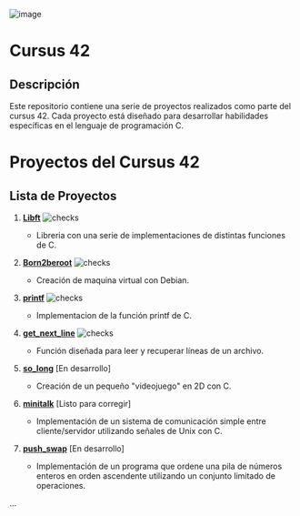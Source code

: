 ![image](https://github.com/Daviichii89/cursus_42/assets/21307408/1a6e30a3-fa2e-4976-a9bd-6feee7e6304b)
# Cursus 42 

## Descripción
Este repositorio contiene una serie de proyectos realizados como parte del cursus 42. Cada proyecto está diseñado para desarrollar habilidades específicas en el lenguaje de programación C.


# Proyectos del Cursus 42

## Lista de Proyectos

1. **[Libft](https://github.com/Daviichii89/cursus_42/tree/main/Libft)** ![checks](https://github.com/Daviichii89/cursus_42/assets/21307408/3e9610c3-c287-4a7f-8065-63da2bca9672)

   - Libreria con una serie de implementaciones de distintas funciones de C.
  
2. **[Born2beroot](https://github.com/Daviichii89/cursus_42/tree/main/Born2beroot)** ![checks](https://github.com/Daviichii89/cursus_42/assets/21307408/3e9610c3-c287-4a7f-8065-63da2bca9672)
   - Creación de maquina virtual con Debian.

4. **[printf](https://github.com/Daviichii89/cursus_42/tree/main/printf)** ![checks](https://github.com/Daviichii89/cursus_42/assets/21307408/3e9610c3-c287-4a7f-8065-63da2bca9672)
   - Implementacion de la función printf de C.
     
5. **[get_next_line](https://github.com/Daviichii89/cursus_42/tree/main/get_next_line)** ![checks](https://github.com/Daviichii89/cursus_42/assets/21307408/3e9610c3-c287-4a7f-8065-63da2bca9672)
   - Función diseñada para leer y recuperar líneas de un archivo.
  
6. **[so_long](https://github.com/Daviichii89/cursus_42/tree/main/so_long)** [En desarrollo]

   - Creación de un pequeño "videojuego" en 2D con C.
  
7. **[minitalk](https://github.com/Daviichii89/cursus_42/tree/main/minitalk)** [Listo para corregir]

   -  Implementación de un sistema de comunicación simple entre cliente/servidor utilizando señales de Unix con C.

8. **[push_swap](https://github.com/Daviichii89/cursus_42/tree/main/push_swap)** [En desarrollo]

   - Implementación de un programa que ordene una pila de números enteros en orden ascendente utilizando un conjunto limitado de operaciones.

...
